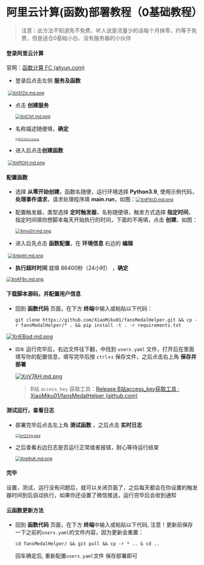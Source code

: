 # 阿里云计算(函数)部署教程（0基础教程）

> 注意：此方法不知道免不免费，听人说是流量少的话每个月抹零，约等于免费，但是适合0基础小白、没有服务器的小伙伴

#### 登录阿里云计算

官网：[函数计算 FC (aliyun.com)](https://fcnext.console.aliyun.com/overview)

- 登录后点击左侧 **服务及函数**

​	[<img src="https://s1.ax1x.com/2022/05/27/XnSfZq.md.png" alt="XnSfZq.md.png" style="zoom:80%;" />]()

- 点击 **创建服务**

  [<img src="https://s1.ax1x.com/2022/05/27/XnCiVI.md.png" alt="XnCiVI.md.png" style="zoom: 80%;" />]()

- 名称描述随便填，**确定**

  [<img src="https://s1.ax1x.com/2022/05/27/XnC2sH.md.png" alt="XnC2sH.md.png" style="zoom:50%;" />]()

- 进入后点击**创建函数**

​	[<img src="https://s1.ax1x.com/2022/05/27/XnPlOH.md.png" alt="XnPlOH.md.png" style="zoom:80%;" />]()

#### 配置函数

- 选择 **从零开始创建**，函数名随便，运行环境选择 **Python3.9**, 使用示例代码，**处理事件请求**，请求处理程序填 **main.run**，如图：[<img src="https://s1.ax1x.com/2022/05/27/XnPXcD.md.png" alt="XnPXcD.md.png" style="zoom:80%;" />](https://imgtu.com/i/XnPXcD)

- 配置触发器，类型选择 **定时触发器**，名称随便填，触发方式选择 **指定时间**，指定时间填你想脚本每天开始执行的时间，下面的不用填，点击 **创建**，如图：

  [<img src="https://s1.ax1x.com/2022/05/27/XnivGV.md.png" alt="XnivGV.md.png" style="zoom:80%;" />]()

- 进入后先点击 **函数配置**，在 **环境信息** 右边的 **编辑**

​	[<img src="https://s1.ax1x.com/2022/05/27/Xnkght.md.png" alt="Xnkght.md.png" style="zoom:80%;" />]()

- **执行超时时间** 就填 86400秒（24小时） ，**确定**

[<img src="https://s1.ax1x.com/2022/05/27/XnAF9x.md.png" alt="XnAF9x.md.png" style="zoom:80%;" />]()



#### 下载脚本源码，并配置用户信息

- 回到 **函数代码** 页面，在下方 **终端**中输入或粘贴以下代码：

  ```shell
  git clone https://github.com/XiaoMiku01/fansMedalHelper.git && cp -r fansMedalHelper/* . && pip install -t . -r requirements.txt
  ```

[![XnEBod.md.png](https://s1.ax1x.com/2022/05/27/XnEBod.md.png)]()

- `回车` 运行完毕后，右边文件往下翻，中找到 `users.yaml` 文件，打开后在里面填写你的配置信息，填写完毕后按 `ctrl`+`s` 保存文件，之后点击右上角 **保存并部署**

  [![XnV7AH.md.png](https://s1.ax1x.com/2022/05/27/XnV7AH.md.png)]()

  > B站 `access_key` 获取工具：[Release B站access_key获取工具 · XiaoMiku01/fansMedalHelper (github.com)](https://github.com/XiaoMiku01/fansMedalHelper/releases/tag/logintool)

#### 测试运行，查看日志

- 部署完毕后点击左上角 **测试函数** ，之后点击 **实时日志** 

  [<img src="https://s1.ax1x.com/2022/05/27/XnZ2Vg.png" alt="XnZ2Vg.png" style="zoom:67%;" />]()

  

- 之后查看右边日志是否运行正常或者报错，耐心等待运行结束

  [<img src="https://s1.ax1x.com/2022/05/27/Xne9sK.md.png" alt="Xne9sK.md.png" style="zoom:80%;" />]()

  

#### 完毕

设置，测试，运行没有问题后，就可以关闭页面了，之后每天都会在你设置的触发器时间到后自动执行，如果你还设置了微信推送，运行完毕后会收到通知  

#### 云函数更新方法  

- 回到 **函数代码** 页面，在下方 **终端**中输入或粘贴以下代码, 注意！更新前保存一下之前的`users.yaml`的文件内容，因为更新会重置：
  ```shell
  cd fansMedalHelper/ && git pull && cp -r * .. & cd ..
  ```
  回车确定后, 重新配置`users.yaml`文件 保存部署即可
